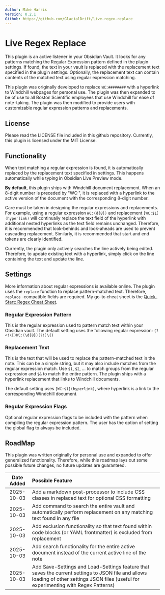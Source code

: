```yaml
---
Author: Mike Harris
Version: 0.2.1
Github: https://github.com/GlacialDrift/live-regex-replace
---
```


# Live Regex Replace

This plugin is an active listener in your Obsidian Vault. It looks for any patterns matching the Regular Expression 
pattern defined in the plugin settings. If found, the text in your vault is replaced with the replacement text specified 
in the plugin settings. Optionally, the replacement text can contain contents of the matched text using regular expression 
matching.

This plugin was originally developed to replace `WC:########` with a hyperlink to Windchill webpages for personal use. 
The plugin was then expanded to be of use to all Boston Scientific employees that use Windchill for ease of note-taking. 
The plugin was then modified to provide users with customizable regular expression patterns and replacements. 

## License

Please read the LICENSE file included in this github repository. Currently, this plugin is licensed under the MIT License.

## Functionality

When text matching a regular expression is found, it is automatically replaced by the replacement text specified in 
settings. This happens automatically while typing in Obsidian Live Preview mode.

**By default**, this plugin ships with Windchill document replacement. When an 8-digit number is preceded by "WC:", it 
is replaced with a hyperlink to the active version of the document with the corresponding 8-digit number.

Care must be taken in designing the regular expressions and replacements. For example, using a regular expression 
`WC:(d{8})` and replacement `[WC:$1](hyperlink)` will continually replace the text field of the hyperlink with additional 
nested hyperlinks as the text field remains unchanged. Therefore, it is recommended that look-behinds and look-aheads are 
used to prevent cascading replacement. Similarly, it is recommended that start and end tokens are clearly identified.

Currently, the plugin only actively searches the line actively being edited. Therefore, to update existing text with a 
hyperlink, simply click on the line containing the text and update the line. 

## Settings

More information about regular expressions is available online. The plugin uses the `replace` function to replace 
pattern-matched text. Therefore, `replace` -compatible fields are required. My go-to cheat sheet is the [Quick-Start: Regex Cheat Sheet](https://www.rexegg.com/regex-quickstart.php).

### Regular Expression Pattern

This is the regular expression used to pattern match text within your Obsidian vault. The default setting uses the 
following regular expression: `(?<!\[)WC:(\d{8})(?!]\()`

### Replacement Text

This is the text that will be used to replace the pattern-matched text in the note. This can be a simple string, but 
it may also include matches from the regular expression match. Use `$1`, `$2`, ... to match groups from the regular 
expression and `$&` to match the entire pattern. The plugin ships with a hyperlink replacement that links to Windchill 
documents.

The default setting uses `[WC:$1](hyperlink)`, where hyperlink is a link to the corresponding Windchill document. 

### Regular Expression Flags

Optional regular expression flags to be included with the pattern when compiling the regular expression pattern.
The user has the option of setting the global flag to always be included.

## RoadMap

This plugin was written originally for personal use and expanded to offer generalized functionality. Therefore, while 
this roadmap lays out some possible future changes, no future updates are guaranteed.

| Date Added  | Possible Feature                                                                                                                                                                        |
|:-----------:|:----------------------------------------------------------------------------------------------------------------------------------------------------------------------------------------|
| 2025-10-03  | Add a markdown post-processor to include CSS classes in replaced text for optional CSS formatting                                                                                       |
| 2025-10-03  | Add command to search the entire vault and automatically perform replacement on any matching text found in any file                                                                     |
| 2025-10-03  | Add exclusion functionality so that text found within code blocks (or YAML frontmatter) is excluded from replacement                                                                    |
| 2025-10-03  | Add search functionality for the entire active document instead of the current active line of the note                                                                                  |
| 2025-10-03  | Add Save-Settings and Load-Settings feature that saves the current settings to JSON file and allows loading of other settings JSON files (useful for experimenting with Regex Patterns) |
